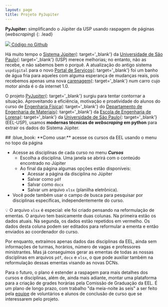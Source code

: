 ```yaml
---
layout: page
title: Projeto PyJupiter
---
```


**PyJupiter:** simplificando o Júpiter da USP usando raspagem de páginas (_webscraping_)
{: .lead}

<div class="text-center">
<div class="col-md-2 float-md-right mx-2 my-2">
<a id="no-ext-link" href='https://github.com/luizeleno/pyjupiter' target='_blank'>
<img class='figure-img img-fluid rounded w-100 mx-auto' src='{{site.baseurl}}/assets/images/logos/github.png'>
Código no Github
</a>
</div>
</div>

Há muito tempo o [Sistema Júpiter](https://uspdigital.usp.br/jupiterweb/){: target='_blank'} da [Universidade de São Paulo](https://www5.usp.br/){: target='_blank'} (USP) merece melhorias; no entanto, não as recebe, e não sabemos bem o porquê. A atualização do antigo sistema `uspdigital` para o novo [Portal de Serviços](https://portalservicos.usp.br/){: target='_blank'} foi um banho de água fria para aqueles com alguma esperança de mudanças reais, pois recebemos apenas uma nova [carenagem](https://pt.wikipedia.org/wiki/Carenagem){: target='_blank'} num carro cujo motor ainda é o da internet 1.0.

O projeto [PyJupiter](https://github.com/luizeleno/pyjupiter){: target='_blank'} surgiu para tentar contornar a situação. Aproveitando a eficiência, motivação e proatividade do alunos do curso de [Engenharia Física](http://www.demar.eel.usp.br/grad/){: target='_blank'} do [Departamento de Engenharia de Materiais](http://www.demar.eel.usp.br/){: target='_blank'} da [Escola de Engenharia de Lorena](https://site.eel.usp.br/){: target='_blank'} da [Universidade de São Paulo](https://www5.usp.br/){: target='_blank'} (EEL-USP), usamos **modernas técnicas de _webscraping_ em python** para extrair os dados do Sistema Júpiter.

<div class='alert alert-success' markdown='1'>
## :blue_book: **Como usar:** acesse os cursos da EEL usando o menu no topo da página

- Acesse as disciplinas de cada curso no menu _**Cursos**_
  - Escolha a disciplina. Uma janela se abrirá com o conteúdo encontrado no Júpiter
  - Ao final da página algumas opções estão disponíveis:
    - Acessar a página da disciplina no Júpiter
    - Salvar como `pdf`
    - Salvar como `docx`
    - Salvar um arquivo `xlsx` (planilha eletrônica).
- Você pode também usar o campo de busca para pesquisar por disciplinas específicas, independentemente do curso.
  
:bulb: O arquivo `xlsx` é especial: ele foi criado pensando na reformulação de ementas. O arquivo tem basicamente duas colunas. Na primeira estão os dados atuais. Na segunda, os dados estão repetidos em vermelho. Os dados desta coluna podem ser editados para reformular a ementa e então enviados ao coordenador do curso.
</div>

Por enquanto, extraímos apenas dados das disciplinas da EEL, ainda sem informações de turmas, horários, número de vagas e professores ministrantes. Mas já conseguimos gerar as ementas de todas as nossas disciplinas em arquivos `pdf`, `docx` e `xlsx`, o que pode auxiliar também na reformulação dessas ementas visando as novas DCNs.

Para o futuro, o plano é estender a raspagem para mais detalhes dos cursos e disciplinas, além de, ainda mais adiante, montar uma plataforma para a criação de grades horárias pela Comissão de Graduação da EEL. É um plano de longo prazo, com trabalho "da meia-noite às seis" a ser feito pela [equipe]({{site.baseurl}}/equipe/) de voluntários e alunos de conclusão de curso que se interessarem pelo projeto.
